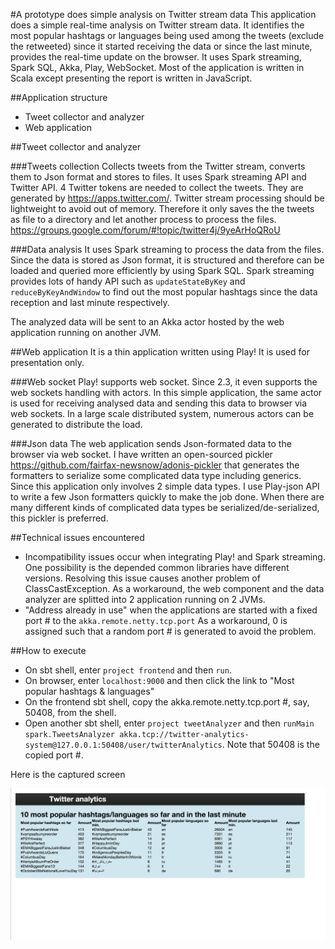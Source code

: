 #A prototype does simple analysis on Twitter stream data
This application does a simple real-time analysis on Twitter stream data.  It identifies the most popular hashtags or languages being used among the tweets (exclude the retweeted) since it started receiving the data or since the last minute, provides the real-time update on the browser.
It uses Spark streaming, Spark SQL, Akka, Play, WebSocket.  Most of the application is written in Scala except presenting the report is written in JavaScript.

##Application structure
* Tweet collector and analyzer
* Web application

##Tweet collector and analyzer

###Tweets collection
Collects tweets from the Twitter stream, converts them to Json format and stores to files.  It uses Spark streaming API and Twitter API.  4 Twitter tokens are needed to collect the tweets.  They are generated by https://apps.twitter.com/.  Twitter stream processing should be lightweight to avoid out of memory.  Therefore it only saves the the tweets as file to a directory and let another process to process the files.  https://groups.google.com/forum/#!topic/twitter4j/9yeArHoQRoU

###Data analysis
It uses Spark streaming to process the data from the files.  Since the data is stored as Json format, it is structured and therefore can be loaded and queried more efficiently by using Spark SQL.  Spark streaming provides lots of handy API such as ```updateStateByKey``` and ```reduceByKeyAndWindow``` to find out the most popular hashtags since the data reception and last minute respectively.

The analyzed data will be sent to an Akka actor hosted by the web application running on another JVM.

##Web application
It is a thin application written using Play!  It is used for presentation only.

###Web socket
Play! supports web socket.  Since 2.3, it even supports the web sockets handling with actors.  In this simple application, the same actor is used for receiving analysed data and sending this data to browser via web sockets.  In a large scale distributed system, numerous actors can be generated to distribute the load.

###Json data
The web application sends Json-formated data to the browser via web socket.  I have written an open-sourced pickler https://github.com/fairfax-newsnow/adonis-pickler that generates the formatters to serialize some complicated data type including generics.  Since this application only involves 2 simple data types.  I use Play-json API to write a few Json formatters quickly to make the job done.  When there are many different kinds of complicated data types be serialized/de-serialized, this pickler is preferred.

##Technical issues encountered
* Incompatibility issues occur when integrating Play! and Spark streaming.  One possibility is the depended common libraries have different versions.  Resolving this issue causes another problem of ClassCastException.  As a workaround, the web component and the data analyzer are splitted into 2 application running on 2 JVMs.
* "Address already in use" when the applications are started with a fixed port # to the ```akka.remote.netty.tcp.port```  As a workaround, 0 is assigned such that a random port # is generated to avoid the problem.

##How to execute
* On sbt shell, enter ```project frontend``` and then ```run```.
* On browser, enter ```localhost:9000``` and then click the link to "Most popular hashtags & languages"
* On the frontend sbt shell, copy the akka.remote.netty.tcp.port #, say, 50408, from the shell.
* Open another sbt shell, enter ```project tweetAnalyzer``` and then ```runMain spark.TweetsAnalyzer akka.tcp://twitter-analytics-system@127.0.0.1:50408/user/twitterAnalytics```.  Note that 50408 is the copied port #.

Here is the captured screen

![alt text](/TwitterAnalytics.png)